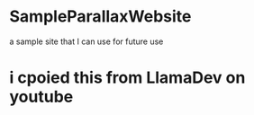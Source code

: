 # SampleParallaxWebsite
a sample site that I can use for future use

# i cpoied this from LlamaDev on youtube
